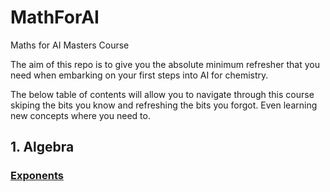 # MathForAI
Maths for AI Masters Course

The aim of this repo is to give you the absolute minimum refresher that you need when embarking on your first steps into AI for chemistry.  

The below table of contents will allow you to navigate through this course skiping the bits you know and refreshing the bits you forgot.  Even learning new concepts where you need to. 

## 1. Algebra
### [Exponents](../blob/master/Exponents.ipynb)
